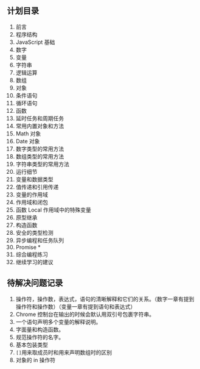 ## 计划目录

1. 前言
2. 程序结构
3. JavaScript 基础
 1. 数字
 2. 变量
 3. 字符串
 4. 逻辑运算
 5. 数组
 6. 对象
 7. 条件语句
 8. 循环语句
 9. 函数
 10. 延时任务和周期任务
4. 常用内置对象和方法
 1. Math 对象
 2. Date 对象
 3. 数字类型的常用方法
 4. 数组类型的常用方法
 5. 字符串类型的常用方法
5. 运行细节
 1. 变量和数据类型
 2. 值传递和引用传递
 3. 变量的作用域
 4. 作用域和闭包
 5. 函数 Local 作用域中的特殊变量
 6. 原型继承
 7. 构造函数
 8. 安全的类型检测
 9. 异步编程和任务队列
 10. Promise *
6. 综合编程练习
7. 继续学习的建议  


## 待解决问题记录

1. 操作符，操作数，表达式，语句的清晰解释和它们的关系。（数字一章有提到操作符和操作数）（变量一章有提到语句和表达式）
1. Chrome 控制台在输出的时候会默认用双引号包裹字符串。
2. 一个语句声明多个变量的解释说明。
3. 字面量和构造函数。
4. 规范操作符的名字。
5. 基本包装类型
6. `[]`用来取成员时和用来声明数组时的区别
7. 对象的 in 操作符